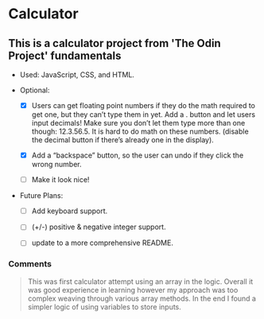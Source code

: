 # Calculator

## This is a calculator project from 'The Odin Project' fundamentals

- Used: JavaScript, CSS, and HTML.

- Optional:

  - [x] Users can get floating point numbers if they do the math required to get one, but they can’t type them in yet. Add a . button and let users input decimals! Make sure you don’t let them type more than one though: 12.3.56.5. It is hard to do math on these numbers. (disable the decimal button if there’s already one in the display).

  - [x] Add a “backspace” button, so the user can undo if they click the wrong number.

  - [ ] Make it look nice!

- Future Plans:

  - [ ] Add keyboard support.

  - [ ] (+/-) positive & negative integer support.

  - [ ] update to a more comprehensive README.

### Comments

> This was first calculator attempt using an array in the logic. Overall it was good experience in learning however my approach was too complex weaving through various array methods. In the end I found a simpler logic of using variables to store inputs.
